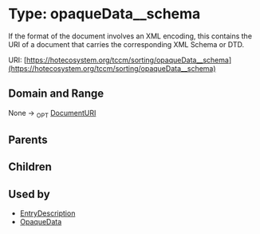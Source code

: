 
# Type: opaqueData__schema


If the format of the document involves an XML encoding, this contains the URI of a document that carries
the corresponding XML Schema or DTD.

URI: [https://hotecosystem.org/tccm/sorting/opaqueData__schema](https://hotecosystem.org/tccm/sorting/opaqueData__schema)


## Domain and Range

None ->  <sub>OPT</sub> [DocumentURI](types/DocumentURI.md)

## Parents


## Children


## Used by

 * [EntryDescription](EntryDescription.md)
 * [OpaqueData](OpaqueData.md)
